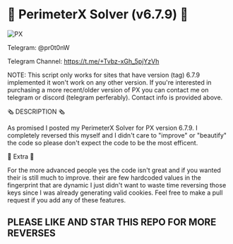 # 🤖 PerimeterX Solver (v6.7.9) 🤖

![PX](https://github.com/user-attachments/assets/f1ac24e4-a724-468a-9b09-40046f19f4ad)

Telegram: @pr0t0nW

Telegram Channel: https://t.me/+Tvbz-xGh_5pjYzVh

NOTE: This script only works for sites that have version (tag) 6.7.9 implemented it won't work on any other version. If you're interested in purchasing a more recent/older version of PX you can contact me on telegram or discord (telegram perferably). Contact info is provided above.

🗞️ DESCRIPTION 🗞️

As promised I posted my PerimeterX Solver for PX version 6.7.9. I completely reversed this myself and I didn't care to "improve" or "beautify" the code so please don't expect the code to be the most efficent. 

🤑 Extra 🤑

For the more advanced people yes the code isn't great and if you wanted their is still much to improve. their are few hardcoded values in the fingerprint that are dynamic I just didn't want to waste time reversing those keys since I was already generating valid cookies. Feel free to make a pull request if you add any of these features.  

## PLEASE LIKE AND STAR THIS REPO FOR MORE REVERSES ##
